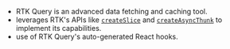 - RTK Query is an advanced data fetching and caching tool.
- leverages RTK's APIs like [`createSlice`](https://redux-toolkit.js.org/api/createSlice) and [`createAsyncThunk`](https://redux-toolkit.js.org/api/createAsyncThunk) to implement its capabilities.
- use of RTK Query's auto-generated React hooks.